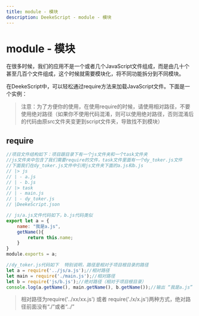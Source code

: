 ```yaml
---
title: module - 模块
description: DeekeScript - module - 模块
---
```


# module - 模块

在很多时候，我们的应用不是一个或者几个JavaScript文件组成，而是由几十个甚至几百个文件组成，这个时候就需要模块化，将不同功能拆分到不同模块。

在DeekeScript中，可以轻松通过require方法来加载JavaScript文件。下面是一个实例：

> 注意：为了方便你的使用，在使用require的时候，请使用相对路径，不要使用绝对路径（如果你不使用代码混淆，则可以使用绝对路径，否则混淆后的代码由原src文件夹变更到script文件夹，导致找不到模块）

## require

```javascript
//项目文件结构如下：项目跟目录下有一个js文件夹和一个task文件夹
//js文件夹中包含了我们需要require的文件，task文件里面有一个dy_toker.js文件
//下面我们在dy_toker.js文件中引用js文件夹下面的a.js和b.js
// |> js
// | - a.js
// | - b.js
// |> task
// | - main.js
// | - dy_toker.js
// |DeekeScript.json

// js/a.js文件代码如下，b.js代码类似
export let a = {
    name: "我是a.js",
    getName(){
        return this.name;
    }
}
module.exports = a;

//dy_toker.js代码如下  特别说明，路径是相对于项目根目录的路径
let a = require('../js/a.js');//相对路径
let main = require('./main.js');//相对路径
let b = require('js/b.js');//绝对路径（相对于项目根目录）
console.log(a.getName(), main.getName(), b.getName());//输出 “我是a.js”  “我是main.js”  “我是b.js”
```

> 相对路径为require('../xx/xx.js') 或者 require('./x/x.js')两种方式，绝对路径前面没有“./”或者“../”
> 
